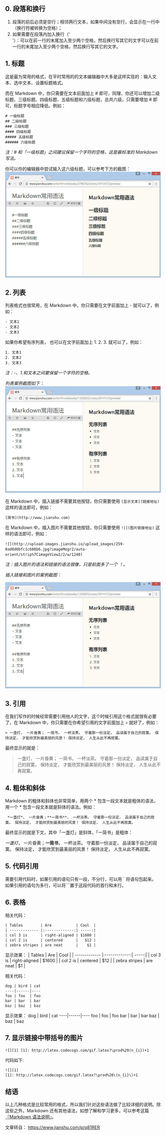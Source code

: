 ## 0. 段落和换行
1. 段落的前后必须是空行；相邻两行文本，如果中间没有空行，会显示在一行中（换行符被转换为空格）；
2. 如果需要在段落内加入换行（‘<br>’）：可以在前一行的末尾加入至少两个空格，然后换行写其它的文字可以在前一行的末尾加入至少两个空格，然后换行写其它的文字。

## 1. 标题
这是最为常用的格式，在平时常用的的文本编辑器中大多是这样实现的：输入文本、选中文本、设置标题格式。

而在 Markdown 中，你只需要在文本前面加上 # 即可，同理、你还可以增加二级标题、三级标题、四级标题、五级标题和六级标题，总共六级，只需要增加 # 即可，标题字号相应降低。例如：
```
# 一级标题
## 二级标题
### 三级标题
#### 四级标题
##### 五级标题
###### 六级标题 
```
*注：# 和「一级标题」之间建议保留一个字符的空格，这是最标准的 Markdown 写法。*

你可以你的编辑器中尝试输入这六级标题，可以参考下方的截图：
![一级标题至六级标题](https://github.com/AlexWangUCL/someNOTEs/blob/master/pictures_relative/content%20six%20level.jpg)

## 2. 列表
列表格式也很常用，在 Markdown 中，你只需要在文字前面加上 - 就可以了，例如：
```
- 文本1
- 文本2
- 文本3
```
如果你希望有序列表，
也可以在文字前面加上 1. 2. 3. 就可以了，例如：
```
1. 文本1
2. 文本2
3. 文本3
```
*注：-、1.和文本之间要保留一个字符的空格。*

*列表案例截图如下：*  
![列表](https://github.com/AlexWangUCL/someNOTEs/blob/master/pictures_relative/list%20style.jpg)

在 Markdown 中，插入链接不需要其他按钮，你只需要使用 `[显示文本](链接地址)` 这样的语法即可，例如：

`[简书](http://www.jianshu.com)`

在 Markdown 中，插入图片不需要其他按钮，你只需要使用 
`![](图片链接地址)`
这样的语法即可，例如：

`![](http://upload-images.jianshu.io/upload_images/259-0ad0d0bfc1c608b6.jpg?imageMogr2/auto-orient/strip%7CimageView2/2/w/1240)`

*注：插入图片的语法和链接的语法很像，只是前面多了一个 ！。*

*插入链接和图片的案例截图：*

![链接和图片](https://github.com/AlexWangUCL/someNOTEs/blob/master/pictures_relative/list%20style.jpg)

## 3. 引用
在我们写作的时候经常需要引用他人的文字，这个时候引用这个格式就很有必要了，在 Markdown 中，你只需要在你希望引用的文字前面加上 `>` 就好了，例如：

`> 一盏灯， 一片昏黄； 一简书， 一杯淡茶。 守着那一份淡定， 品读属于自己的寂寞。 保持淡定， 才能欣赏到最美丽的风景！ 保持淡定， 人生从此不再寂寞。`

最终显示的就是：

> 一盏灯， 一片昏黄； 一简书， 一杯淡茶。 守着那一份淡定， 品读属于自己的寂寞。 保持淡定， 才能欣赏到最美丽的风景！ 保持淡定， 人生从此不再寂寞。


## 4. 粗体和斜体
Markdown 的粗体和斜体也非常简单，用两个 * 包含一段文本就是粗体的语法，用一个 * 包含一段文本就是斜体的语法。例如：
```
 *一盏灯*， 一片昏黄；**一简书**， 一杯淡茶。 守着那一份淡定， 品读属于自己的寂寞。 保持淡定， 才能欣赏到最美丽的风景！ 保持淡定， 人生从此不再寂寞。
 ```
最终显示的就是下文，其中「一盏灯」是斜体，「一简书」是粗体：

*一盏灯*， 一片昏黄；**一简书**， 一杯淡茶。 守着那一份淡定， 品读属于自己的寂寞。 保持淡定， 才能欣赏到最美丽的风景！ 保持淡定， 人生从此不再寂寞。

## 5. 代码引用
需要引用代码时，如果引用的语句只有一段，不分行，可以用 ` 将语句包起来。
如果引用的语句为多行，可以将```置于这段代码的首行和末行。


## 6. 表格
相关代码：
```
| Tables        | Are           | Cool  |
| ------------- |:-------------:| -----:|
| col 3 is      | right-aligned | $1600 |
| col 2 is      | centered      |   $12 |
| zebra stripes | are neat      |    $1 |
```

显示效果：
| Tables        | Are           | Cool  |
| ------------- |:-------------:| -----:|
| col 3 is      | right-aligned | $1600 |
| col 2 is      | centered      |   $12 |
| zebra stripes | are neat      |    $1 |

相关代码：
```
dog | bird | cat
----|------|----
foo | foo  | foo
bar | bar  | bar
baz | baz  | baz
```

显示效果：
dog | bird | cat
----|------|----
foo | foo  | foo
bar | bar  | bar
baz | baz  | baz

## 7. 显示链接中带括号的图片
`![][1]
[1]: http://latex.codecogs.com/gif.latex?\prod%20(n_{i})+1`

代码如下:
```
![][1]
[1]: http://latex.codecogs.com/gif.latex?\prod%20\(n_{i}\)+1
```
## 结语
以上几种格式是比较常用的格式，所以我们针对这些语法做了比较详细的说明。除这些之外，Markdown 还有其他语法，如想了解和学习更多，可以参考这篇[『Markdown 语法说明』](http://wowubuntu.com/markdown/)。

文章转自：
https://www.jianshu.com/p/q81RER
